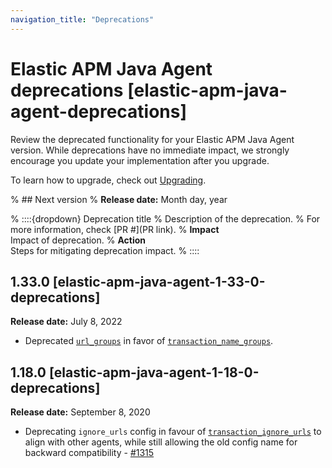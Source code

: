 ```yaml
---
navigation_title: "Deprecations"
---
```


# Elastic APM Java Agent deprecations [elastic-apm-java-agent-deprecations]
Review the deprecated functionality for your Elastic APM Java Agent version. While deprecations have no immediate impact, we strongly encourage you update your implementation after you upgrade.

To learn how to upgrade, check out [Upgrading](/reference/upgrading.md).

% ## Next version
% **Release date:** Month day, year

% ::::{dropdown} Deprecation title
% Description of the deprecation.
% For more information, check [PR #](PR link).
% **Impact**<br> Impact of deprecation.
% **Action**<br> Steps for mitigating deprecation impact.
% ::::

## 1.33.0 [elastic-apm-java-agent-1-33-0-deprecations]
**Release date:** July 8, 2022

* Deprecated [`url_groups`](/reference/config-http.md#config-url-groups) in favor of [`transaction_name_groups`](/reference/config-core.md#config-transaction-name-groups).

## 1.18.0 [elastic-apm-java-agent-1-18-0-deprecations]
**Release date:** September 8, 2020

* Deprecating `ignore_urls` config in favour of [`transaction_ignore_urls`](/reference/config-http.md#config-transaction-ignore-urls) to align with other agents, while still allowing the old config name for backward compatibility - [#1315](https://github.com/elastic/apm-agent-java/pull/1315)